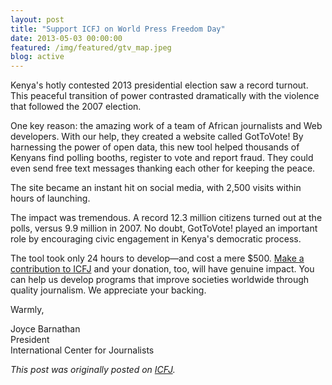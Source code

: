 ```yaml
---
layout: post
title: "Support ICFJ on World Press Freedom Day"
date: 2013-05-03 00:00:00
featured: /img/featured/gtv_map.jpeg
blog: active
---
```


Kenya's hotly contested 2013 presidential election saw a record turnout. This peaceful transition of power contrasted dramatically with the violence that followed the 2007 election.

One key reason: the amazing work of a team of African journalists and Web developers. With our help, they created a website called GotToVote! By harnessing the power of open data, this new tool helped thousands of Kenyans find polling booths, register to vote and report fraud. They could even send free text messages thanking each other for keeping the peace.

The site became an instant hit on social media, with 2,500 visits within hours of launching.

The impact was tremendous. A record 12.3 million citizens turned out at the polls, versus 9.9 million in 2007. No doubt, GotToVote! played an important role by encouraging civic engagement in Kenya's democratic process.


The tool took only 24 hours to develop—and cost a mere $500. [Make a contribution to ICFJ](http://www.icfj.org/support-our-work/give-online) and your donation, too, will have genuine impact. You can help us develop programs that improve societies worldwide through quality journalism. We appreciate your backing.

Warmly,

Joyce Barnathan  
President  
International Center for Journalists

*This post was originally posted on [ICFJ](http://www.icfj.org/news/support-icfj-world-press-freedom-day-0).*
